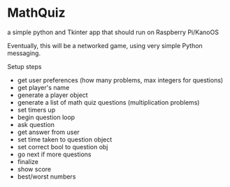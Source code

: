 # MathQuiz
a simple python and Tkinter app that should run on Raspberry Pi/KanoOS

Eventually, this will be a networked game, using very simple Python messaging.

Setup steps
* get user preferences (how many problems, max integers for questions)
* get player's name
* generate a player object
* generate a list of math quiz questions (multiplication problems)
* set timers up
* begin question loop
* ask question
* get answer from user
* set time taken to question object
* set correct bool to question obj
* go next if more questions
* finalize
* show score
* best/worst numbers
